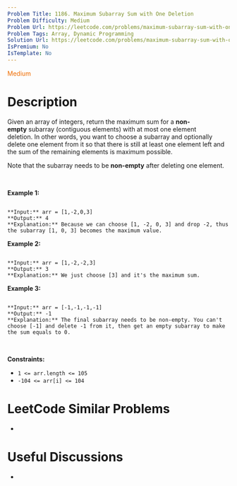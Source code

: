 ```yaml
---
Problem Title: 1186. Maximum Subarray Sum with One Deletion
Problem Difficulty: Medium
Problem Url: https://leetcode.com/problems/maximum-subarray-sum-with-one-deletion/
Problem Tags: Array, Dynamic Programming
Solution Url: https://leetcode.com/problems/maximum-subarray-sum-with-one-deletion/solution/
IsPremium: No
IsTemplate: No
---
```


<span style="color: rgb(239, 108, 0);">Medium</span>

# Description

Given an array of integers, return the maximum sum for a **non-empty** subarray (contiguous elements) with at most one element deletion. In other words, you want to choose a subarray and optionally delete one element from it so that there is still at least one element left and the sum of the remaining elements is maximum possible.


Note that the subarray needs to be **non-empty** after deleting one element.


 


**Example 1:**



```

**Input:** arr = [1,-2,0,3]
**Output:** 4
**Explanation:** Because we can choose [1, -2, 0, 3] and drop -2, thus the subarray [1, 0, 3] becomes the maximum value.
```

**Example 2:**



```

**Input:** arr = [1,-2,-2,3]
**Output:** 3
**Explanation:** We just choose [3] and it's the maximum sum.

```

**Example 3:**



```

**Input:** arr = [-1,-1,-1,-1]
**Output:** -1
**Explanation:** The final subarray needs to be non-empty. You can't choose [-1] and delete -1 from it, then get an empty subarray to make the sum equals to 0.

```

 


**Constraints:**


* `1 <= arr.length <= 105`
* `-104 <= arr[i] <= 104`




# LeetCode Similar Problems

- []()

# Useful Discussions

- []()
